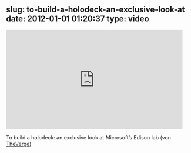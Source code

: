 slug: to-build-a-holodeck-an-exclusive-look-at
date: 2012-01-01 01:20:37
type: video
---

<iframe width="480" height="270" src="http://www.youtube.com/embed/rJ1p5SD3sOM?fs=1&feature=oembed" frameborder="0" allowfullscreen></iframe>

To build a holodeck: an exclusive look at Microsoft’s Edison lab (von [TheVerge](http://www.youtube.com/watch?v=rJ1p5SD3sOM))
